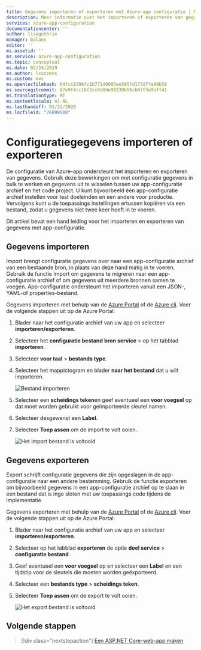 ```yaml
---
title: Gegevens importeren of exporteren met Azure-app configuratie | Microsoft Docs
description: Meer informatie over het importeren of exporteren van gegevens naar of van Azure-app configuratie
services: azure-app-configuration
documentationcenter: ''
author: lisaguthrie
manager: balans
editor: ''
ms.assetid: ''
ms.service: azure-app-configuration
ms.topic: conceptual
ms.date: 02/24/2019
ms.author: lcozzens
ms.custom: mvc
ms.openlocfilehash: 64fcc8396fc1b771d0095ee595fd177d7fe99b58
ms.sourcegitcommit: 67e9f4cc16f2cc6d8de99239b56cb87f3e9bff41
ms.translationtype: MT
ms.contentlocale: nl-NL
ms.lasthandoff: 01/31/2020
ms.locfileid: "76899508"
---
```

# <a name="import-or-export-configuration-data"></a>Configuratiegegevens importeren of exporteren

De configuratie van Azure-app ondersteunt het importeren en exporteren van gegevens. Gebruik deze bewerkingen om met configuratie gegevens in bulk te werken en gegevens uit te wisselen tussen uw app-configuratie archief en het code project. U kunt bijvoorbeeld één app-configuratie archief instellen voor test doeleinden en een andere voor productie. Vervolgens kunt u de toepassings instellingen ertussen kopiëren via een bestand, zodat u gegevens niet twee keer hoeft in te voeren.

Dit artikel bevat een hand leiding voor het importeren en exporteren van gegevens met app-configuratie.

## <a name="import-data"></a>Gegevens importeren

Import brengt configuratie gegevens over naar een app-configuratie archief van een bestaande bron, in plaats van deze hand matig in te voeren. Gebruik de functie Import om gegevens te migreren naar een app-configuratie archief of om gegevens uit meerdere bronnen samen te voegen. App-configuratie ondersteunt het importeren vanuit een JSON-, YAML-of properties-bestand.

Gegevens importeren met behulp van de [Azure Portal](https://portal.azure.com) of de [Azure cli](./scripts/cli-import.md). Voer de volgende stappen uit op de Azure Portal:

1. Blader naar het configuratie archief van uw app en selecteer **importeren/exporteren**.

2. Selecteer het **configuratie bestand** **bron service** > op het tabblad **importeren** .

3. Selecteer **voor taal** > **bestands type**.

4. Selecteer het mappictogram en blader **naar het bestand** dat u wilt importeren.

    ![Bestand importeren](./media/import-file.png)

5. Selecteer een **scheidings teken**en geef eventueel een **voor voegsel** op dat moet worden gebruikt voor geïmporteerde sleutel namen.

6. Selecteer desgewenst een **Label**.

7. Selecteer **Toep assen** om de import te volt ooien.

    ![Het import bestand is voltooid](./media/import-file-complete.png)

## <a name="export-data"></a>Gegevens exporteren

Export schrijft configuratie gegevens die zijn opgeslagen in de app-configuratie naar een andere bestemming. Gebruik de functie exporteren om bijvoorbeeld gegevens in een app-configuratie archief op te slaan in een bestand dat is inge sloten met uw toepassings code tijdens de implementatie.

Gegevens exporteren met behulp van de [Azure Portal](https://portal.azure.com) of de [Azure cli](./scripts/cli-export.md). Voer de volgende stappen uit op de Azure Portal:

1. Blader naar het configuratie archief van uw app en selecteer **importeren/exporteren**.

2. Selecteer op het tabblad **exporteren** de optie **doel service** > **configuratie bestand**.

3. Geef eventueel een **voor voegsel** op en selecteer een **Label** en een tijdstip voor de sleutels die moeten worden geëxporteerd.

4. Selecteer een **bestands type** > **scheidings teken**.

5. Selecteer **Toep assen** om de export te volt ooien.

    ![Het export bestand is voltooid](./media/export-file-complete.png)

## <a name="next-steps"></a>Volgende stappen

> [!div class="nextstepaction"]
> [Een ASP.NET Core-web-app maken](./quickstart-aspnet-core-app.md)  
